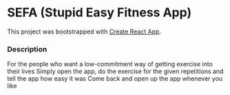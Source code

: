 # SEFA (Stupid Easy Fitness App)

This project was bootstrapped with [Create React App](https://github.com/facebook/create-react-app).

### Description

For the people who want a low-commitment way of getting exercise into their lives
Simply open the app, do the exercise for the given repetitions and tell the app how easy it was
Come back and open up the app whenever you like
